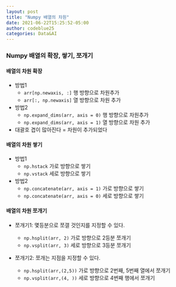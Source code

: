 ```yaml
---
layout: post
title: "Numpy 배열의 차원"
date: 2021-06-22T15:25:52-05:00
author: codeblue25
categories: Data&AI
---
```


<h3>Numpy 배열의 확장, 쌓기, 쪼개기</h3>

<h4>배열의 차원 확장</h4>

- 방법1
  - `arr[np.newaxis, :]` 행 방향으로 차원추가
  - `arr[:, np.newaxis]` 열 방향으로 차원 추가
- 방법2
  - `np.expand_dims(arr, axis = 0)` 행 방향으로 차원추가
  - `np.expand_dims(arr, axis = 1)` 열 방향으로 차원 추가
- 대괄호 겹이 많아진다 = 차원이 추가되었다

<h4>배열의 차원 쌓기</h4>

- 방법1
  - `np.hstack` 가로 방향으로 쌓기
  - `np.vstack` 세로 방향으로 쌓기
- 방법2
  - `np.concatenate(arr, axis = 1)` 가로 방향으로 쌓기
  - `np.concatenate(arr, axis = 0)` 세로 방향으로 쌓기

<h4>배열의 차원 쪼개기</h4>

- 쪼개기1: 몇등분으로 쪼갤 것인지를 지정할 수 있다.

  - `np.hsplit(arr, 2)` 가로 방향으로 2등분 쪼개기
  - `np.vsplit(arr, 3)` 세로 방향으로 3등분 쪼개기

- 쪼개기2: 쪼개는 지점을 지정할 수 있다.
  - `np.hsplit(arr,(2,5))` 가로 방향으로 2번째, 5번째 열에서 쪼개기
  - `np.vsplit(arr,(4, ))` 세로 방향으로 4번째 행에서 쪼개기
